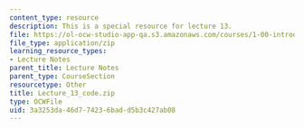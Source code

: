 ```yaml
---
content_type: resource
description: This is a special resource for lecture 13.
file: https://ol-ocw-studio-app-qa.s3.amazonaws.com/courses/1-00-introduction-to-computers-and-engineering-problem-solving-spring-2012/3a3253da46d774236badd5b3c427ab08_Lecture_13_code.zip
file_type: application/zip
learning_resource_types:
- Lecture Notes
parent_title: Lecture Notes
parent_type: CourseSection
resourcetype: Other
title: Lecture_13_code.zip
type: OCWFile
uid: 3a3253da-46d7-7423-6bad-d5b3c427ab08
---
```

